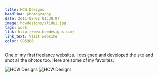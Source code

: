 ```yaml
---
title: HCW Designs
headline: photography
date: 2011-02-02 01:38:07
image: hcwdesigns/slide1.jpg
tags: work
link: http://www.hcwdesigns.com/
link_text: Visit website
color: 9B59B6
---
```


One of my first freelance websites. I designed and developed the site and shot all the photos too. Here are some of my favorites:

<img src="/images/hcwdesigns/slide3.jpg" alt="HCW Designs" />

<img src="/images/hcwdesigns/slide5.jpg" alt="HCW Designs" />
